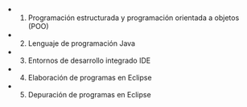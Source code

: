 
- 1. Programación estructurada y programación orientada a objetos (POO)
- 2. Lenguaje de programación Java
- 3. Entornos de desarrollo integrado IDE
- 4. Elaboración de programas en Eclipse
- 5. Depuración de programas en Eclipse 
